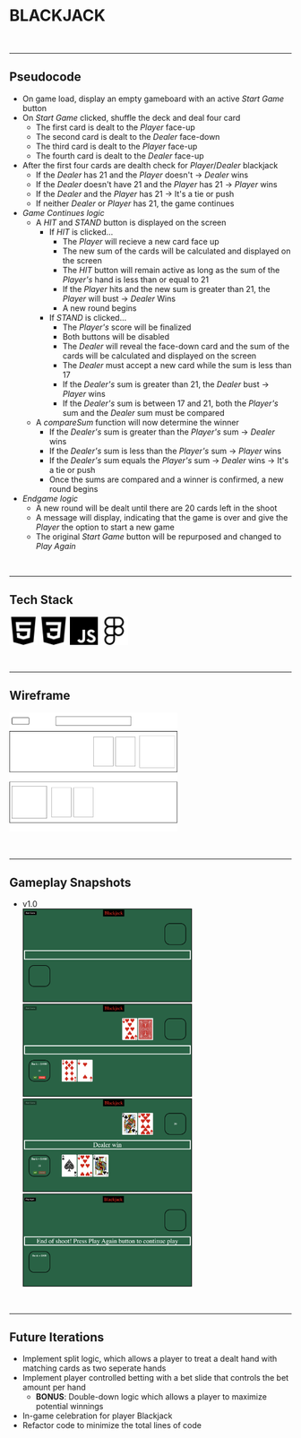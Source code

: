 # BLACKJACK

<br>
<hr>

## Pseudocode

- On game load, display an empty gameboard with an active _Start Game_ button 
- On _Start Game_ clicked, shuffle the deck and deal four card
    - The first card is dealt to the _Player_ face-up 
    - The second card is dealt to the _Dealer_ face-down 
    - The third card is dealt to the _Player_ face-up
    - The fourth card is dealt to the _Dealer_ face-up 
- After the first four cards are dealth check for _Player_/_Dealer_ blackjack 
    - If the _Dealer_ has 21 and the _Player_ doesn't -> _Dealer_ wins
    - If the _Dealer_ doesn't have 21 and the _Player_ has 21 -> _Player_ wins
    - If the _Dealer_ and the _Player_ has 21 -> It's a tie or push 
    - If neither _Dealer_ or _Player_ has 21, the game continues 
- _Game Continues logic_
    - A _HIT_ and _STAND_ button is displayed on the screen 
        - If _HIT_ is clicked...
            - The _Player_ will recieve a new card face up 
            - The new sum of the cards will be calculated and displayed on the screen 
            - The _HIT_ button will remain active as long as the sum of the _Player's_ hand is less than or equal to 21
            - If the _Player_ hits and the new sum is greater than 21, the _Player_ will bust -> _Dealer_ Wins
            - A new round begins
        - If _STAND_ is clicked...
            - The _Player's_ score will be finalized 
            - Both buttons will be disabled 
            - The _Dealer_ will reveal the face-down card and the sum of the cards will be calculated and displayed on the screen
            - The _Dealer_ must accept a new card while the sum is less than 17 
            - If the _Dealer's_ sum is greater than 21, the _Dealer_ bust -> _Player_ wins
            - If the _Dealer's_ sum is between 17 and 21, both the _Player's_ sum and the _Dealer_ sum must be compared 
    - A _compareSum_ function will now determine the winner 
        - If the _Dealer's_ sum is greater than the _Player's_ sum -> _Dealer_ wins
        - If the _Dealer's_ sum is less than the _Player's_ sum -> _Player_ wins
        - If the _Dealer's_ sum equals the _Player's_ sum -> _Dealer_ wins -> It's a tie or push
        - Once the sums are compared and a winner is confirmed, a new round begins 
- _Endgame logic_
    - A new round will be dealt until there are 20 cards left in the shoot
    - A message will display, indicating that the game is over and give the _Player_ the option to start a new game 
    - The original _Start Game_ button will be repurposed and changed to _Play Again_  

<br>
<hr>

## Tech Stack 
<img src="Resources/Icons/html5.svg" width="50"> <img src="Resources/Icons/css3.svg" width="50"> <img src="Resources/Icons/javascript.svg" width="50"> <img src="Resources/Icons/figma.svg" width="50">

<br>
<hr>

## Wireframe <br>
<kbd><img src="Resources/Gameplay Window.png" width="300"></kbd>

<br>
<hr>

## Gameplay Snapshots
- v1.0 <br>
<kbd><img src="Resources/v1_Gameplay_Start.png" width="300" style="border: 1px solid black"></kbd>
<kbd><img src="Resources/v1_Gameplay_Deal.png" width="300" style="border: 1px solid black"></kbd>
<kbd><img src="Resources/v1_Gameplay_Message.png" width="300" style="border: 1px solid black"></kbd>
<kbd><img src="Resources/v1_Gameplay_Endgame.png" width="300" style="border: 1px solid black"></kbd>

<br>
<hr>

## Future Iterations

- Implement split logic, which allows a player to treat a dealt hand with matching cards as two seperate hands 
- Implement player controlled betting with a bet slide that controls the bet amount per hand 
    - **BONUS**: Double-down logic which allows a player to maximize potential winnings 
- In-game celebration for player Blackjack
- Refactor code to minimize the total lines of code